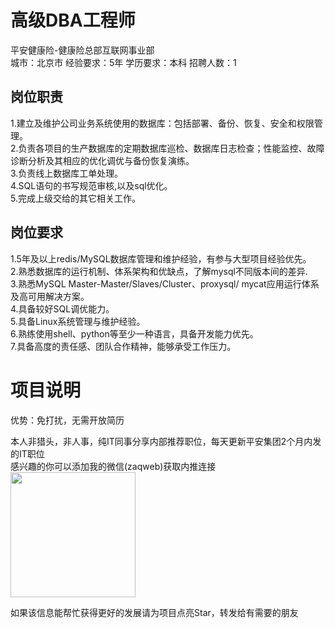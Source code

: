 # 高级DBA工程师
平安健康险-健康险总部互联网事业部  
城市：北京市 经验要求：5年 学历要求：本科  招聘人数：1

## 岗位职责
1.建立及维护公司业务系统使用的数据库：包括部署、备份、恢复、安全和权限管理。   
2.负责各项目的生产数据库的定期数据库巡检、数据库日志检查；性能监控、故障诊断分析及其相应的优化调优与备份恢复演练。   
3.负责线上数据库工单处理。   
4.SQL语句的书写规范审核,以及sql优化。    
5.完成上级交给的其它相关工作。

## 岗位要求
1.5年及以上redis/MySQL数据库管理和维护经验，有参与大型项目经验优先。   
2.熟悉数据库的运行机制、体系架构和优缺点，了解mysql不同版本间的差异.   
3.熟悉MySQL Master-Master/Slaves/Cluster、proxysql/ mycat应用运行体系及高可用解决方案。   
4.具备较好SQL调优能力。   
5.具备Linux系统管理与维护经验。   
6.熟练使用shell、python等至少一种语言，具备开发能力优先。   
7.具备高度的责任感、团队合作精神，能够承受工作压力。

# 项目说明

优势：免打扰，无需开放简历

本人非猎头，非人事，纯IT同事分享内部推荐职位，每天更新平安集团2个月内发的IT职位  
感兴趣的你可以添加我的微信(zaqweb)获取内推连接  
<img src="https://github.com/zaqweb/PA-IT-JOBS/blob/master/WechatICode.jpeg"  height="200" width="200">

如果该信息能帮忙获得更好的发展请为项目点亮Star，转发给有需要的朋友





